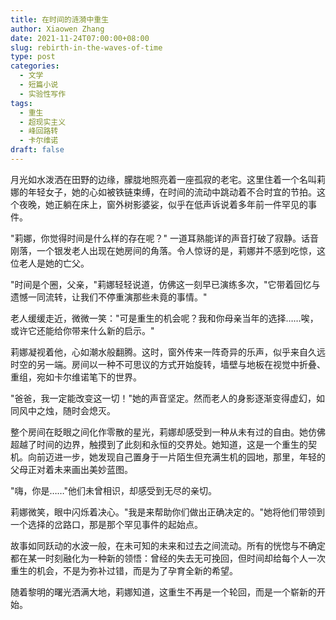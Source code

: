```yaml
---
title: 在时间的涟漪中重生
author: Xiaowen Zhang
date: 2021-11-24T07:00:00+08:00
slug: rebirth-in-the-waves-of-time
type: post
categories:
  - 文学
  - 短篇小说
  - 实验性写作
tags:
  - 重生
  - 超现实主义
  - 峰回路转
  - 卡尔维诺
draft: false
---
```


月光如水泼洒在田野的边缘，朦胧地照亮着一座孤寂的老宅。这里住着一个名叫莉娜的年轻女子，她的心如被铁链束缚，在时间的流动中跳动着不合时宜的节拍。这个夜晚，她正躺在床上，窗外树影婆娑，似乎在低声诉说着多年前一件罕见的事件。

"莉娜，你觉得时间是什么样的存在呢？" 一道耳熟能详的声音打破了寂静。话音刚落，一个银发老人出现在她房间的角落。令人惊讶的是，莉娜并不感到吃惊，这位老人是她的亡父。

"时间是个圈，父亲，"莉娜轻轻说道，仿佛这一刻早已演练多次，"它带着回忆与遗憾一同流转，让我们不停重演那些未竟的事情。"

老人缓缓走近，微微一笑："可是重生的机会呢？我和你母亲当年的选择……唉，或许它还能给你带来什么新的启示。"

莉娜凝视着他，心如潮水般翻腾。这时，窗外传来一阵奇异的乐声，似乎来自久远时空的另一端。房间以一种不可思议的方式开始旋转，墙壁与地板在视觉中折叠、重组，宛如卡尔维诺笔下的世界。

"爸爸，我一定能改变这一切！"她的声音坚定。然而老人的身影逐渐变得虚幻，如同风中之烛，随时会熄灭。

整个房间在眨眼之间化作零散的星光，莉娜却感受到一种从未有过的自由。她仿佛超越了时间的边界，触摸到了此刻和永恒的交界处。她知道，这是一个重生的契机。向前迈进一步，她发现自己置身于一片陌生但充满生机的园地，那里，年轻的父母正对着未来画出美妙蓝图。

"嗨，你是……"他们未曾相识，却感受到无尽的亲切。

莉娜微笑，眼中闪烁着决心。"我是来帮助你们做出正确决定的。"她将他们带领到一个选择的岔路口，那是那个罕见事件的起始点。

故事如同跃动的水波一般，在未可知的未来和过去之间流动。所有的恍惚与不确定都在某一时刻融化为一种新的领悟：曾经的失去无可挽回，但时间却给每个人一次重生的机会，不是为弥补过错，而是为了孕育全新的希望。

随着黎明的曙光洒满大地，莉娜知道，这重生不再是一个轮回，而是一个崭新的开始。